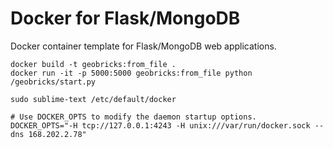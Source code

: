# Docker for Flask/MongoDB
Docker container template for Flask/MongoDB web applications.

```
docker build -t geobricks:from_file .
docker run -it -p 5000:5000 geobricks:from_file python /geobricks/start.py
```

```
sudo sublime-text /etc/default/docker

# Use DOCKER_OPTS to modify the daemon startup options.
DOCKER_OPTS="-H tcp://127.0.0.1:4243 -H unix:///var/run/docker.sock --dns 168.202.2.78"
```